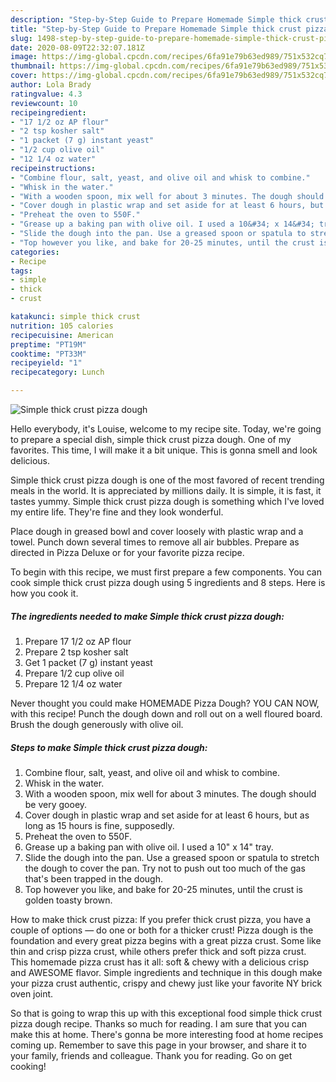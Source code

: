 ```yaml
---
description: "Step-by-Step Guide to Prepare Homemade Simple thick crust pizza dough"
title: "Step-by-Step Guide to Prepare Homemade Simple thick crust pizza dough"
slug: 1498-step-by-step-guide-to-prepare-homemade-simple-thick-crust-pizza-dough
date: 2020-08-09T22:32:07.181Z
image: https://img-global.cpcdn.com/recipes/6fa91e79b63ed989/751x532cq70/simple-thick-crust-pizza-dough-recipe-main-photo.jpg
thumbnail: https://img-global.cpcdn.com/recipes/6fa91e79b63ed989/751x532cq70/simple-thick-crust-pizza-dough-recipe-main-photo.jpg
cover: https://img-global.cpcdn.com/recipes/6fa91e79b63ed989/751x532cq70/simple-thick-crust-pizza-dough-recipe-main-photo.jpg
author: Lola Brady
ratingvalue: 4.3
reviewcount: 10
recipeingredient:
- "17 1/2 oz AP flour"
- "2 tsp kosher salt"
- "1 packet (7 g) instant yeast"
- "1/2 cup olive oil"
- "12 1/4 oz water"
recipeinstructions:
- "Combine flour, salt, yeast, and olive oil and whisk to combine."
- "Whisk in the water."
- "With a wooden spoon, mix well for about 3 minutes. The dough should be very gooey."
- "Cover dough in plastic wrap and set aside for at least 6 hours, but as long as 15 hours is fine, supposedly."
- "Preheat the oven to 550F."
- "Grease up a baking pan with olive oil. I used a 10&#34; x 14&#34; tray."
- "Slide the dough into the pan. Use a greased spoon or spatula to stretch the dough to cover the pan. Try not to push out too much of the gas that&#39;s been trapped in the dough."
- "Top however you like, and bake for 20-25 minutes, until the crust is golden toasty brown."
categories:
- Recipe
tags:
- simple
- thick
- crust

katakunci: simple thick crust 
nutrition: 105 calories
recipecuisine: American
preptime: "PT19M"
cooktime: "PT33M"
recipeyield: "1"
recipecategory: Lunch

---
```



![Simple thick crust pizza dough](https://img-global.cpcdn.com/recipes/6fa91e79b63ed989/751x532cq70/simple-thick-crust-pizza-dough-recipe-main-photo.jpg)

Hello everybody, it's Louise, welcome to my recipe site. Today, we're going to prepare a special dish, simple thick crust pizza dough. One of my favorites. This time, I will make it a bit unique. This is gonna smell and look delicious.

Simple thick crust pizza dough is one of the most favored of recent trending meals in the world. It is appreciated by millions daily. It is simple, it is fast, it tastes yummy. Simple thick crust pizza dough is something which I've loved my entire life. They're fine and they look wonderful.

Place dough in greased bowl and cover loosely with plastic wrap and a towel. Punch down several times to remove all air bubbles. Prepare as directed in Pizza Deluxe or for your favorite pizza recipe.


To begin with this recipe, we must first prepare a few components. You can cook simple thick crust pizza dough using 5 ingredients and 8 steps. Here is how you cook it.

<!--inarticleads1-->

##### The ingredients needed to make Simple thick crust pizza dough:

1. Prepare 17 1/2 oz AP flour
1. Prepare 2 tsp kosher salt
1. Get 1 packet (7 g) instant yeast
1. Prepare 1/2 cup olive oil
1. Prepare 12 1/4 oz water


Never thought you could make HOMEMADE Pizza Dough? YOU CAN NOW, with this recipe! Punch the dough down and roll out on a well floured board. Brush the dough generously with olive oil. 

<!--inarticleads2-->

##### Steps to make Simple thick crust pizza dough:

1. Combine flour, salt, yeast, and olive oil and whisk to combine.
1. Whisk in the water.
1. With a wooden spoon, mix well for about 3 minutes. The dough should be very gooey.
1. Cover dough in plastic wrap and set aside for at least 6 hours, but as long as 15 hours is fine, supposedly.
1. Preheat the oven to 550F.
1. Grease up a baking pan with olive oil. I used a 10&#34; x 14&#34; tray.
1. Slide the dough into the pan. Use a greased spoon or spatula to stretch the dough to cover the pan. Try not to push out too much of the gas that&#39;s been trapped in the dough.
1. Top however you like, and bake for 20-25 minutes, until the crust is golden toasty brown.


How to make thick crust pizza: If you prefer thick crust pizza, you have a couple of options — do one or both for a thicker crust! Pizza dough is the foundation and every great pizza begins with a great pizza crust. Some like thin and crisp pizza crust, while others prefer thick and soft pizza crust. This homemade pizza crust has it all: soft &amp; chewy with a delicious crisp and AWESOME flavor. Simple ingredients and technique in this dough make your pizza crust authentic, crispy and chewy just like your favorite NY brick oven joint. 

So that is going to wrap this up with this exceptional food simple thick crust pizza dough recipe. Thanks so much for reading. I am sure that you can make this at home. There's gonna be more interesting food at home recipes coming up. Remember to save this page in your browser, and share it to your family, friends and colleague. Thank you for reading. Go on get cooking!
